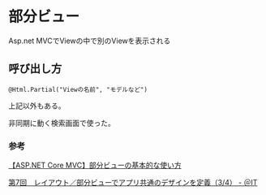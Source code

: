 # 部分ビュー

Asp.net MVCでViewの中で別のViewを表示される


## 呼び出し方

```
@Html.Partial("Viewの名前", "モデルなど")
```

上記以外もある。

非同期に動く検索画面で使った。

### 参考

[【ASP\.NET Core MVC】部分ビューの基本的な使い方](https://hirahira.blog/wp-content/uploads/2022/03/11dfc3d866f4ee43181f8d9635add376.png)

[第7回　レイアウト／部分ビューでアプリ共通のデザインを定義（3/4） \- ＠IT](https://atmarkit.itmedia.co.jp/fdotnet/aspnetmvc3/aspnetmvc3_08/aspnetmvc3_08_03.html)